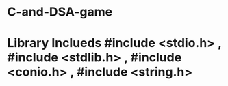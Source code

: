 # C-and-DSA-game

# Library Inclueds #include <stdio.h>  , #include <stdlib.h> , #include <conio.h> , #include <string.h>
